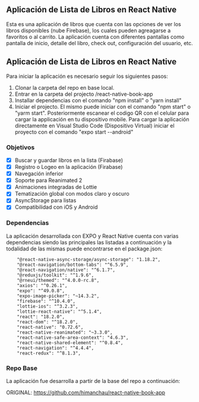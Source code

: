 



## Aplicación de Lista de Libros en React Native

Esta es una aplicación de libros que cuenta con las opciones de ver los libros disponibles (nube Firebase), los cuales pueden agreagarse a favoritos o al carrito. La aplicación cuenta con diferentes pantallas como pantalla de inicio, detalle del libro, check out, configuración del usuario, etc.

## Aplicación de Lista de Libros en React Native

Para iniciar la aplicación es necesario seguir los siguientes pasos:
1. Clonar la carpeta del repo en base local.
2. Entrar en la carpeta del projecto /react-native-book-app
3. Installar dependencias con el comando "npm install" o "yarn install"
4. Iniciar el projecto. El mismo puede iniciar con el comando "npm start" o "yarm start". Posteriormente escanear el codigo QR con el celular para cargar la applicación en tu dispositivo mobile. Para cargar la aplicación directamente en Visual Studio Code (Dispositivo Virtual) iniciar el proyecto con el comando "expo start --android"

### Objetivos
- [x] Buscar y guardar libros en la lista (Firabase)
- [x] Registro o Logeo en la aplicación (Firabase)
- [x] Navegación inferior
- [x] Soporte para Reanimated 2
- [x] Animaciones integradas de Lottie
- [x] Tematización global con modos claro y oscuro
- [x] AsyncStorage para listas
- [x] Compatibilidad con iOS y Android

### Dependencias
La aplicación desarrollada con EXPO y React Native cuenta con varias dependencias siendo las principales las listadas a continuación y la todalidad de las mismas puede encontrarse en el package.json:

```
    "@react-native-async-storage/async-storage": "1.18.2",
    "@react-navigation/bottom-tabs": "^6.5.9",
    "@react-navigation/native": "^6.1.7",
    "@reduxjs/toolkit": "^1.9.6",
    "@rneui/themed": "^4.0.0-rc.8",
    "axios": "^0.26.1",
    "expo": "^49.0.8",
    "expo-image-picker": "~14.3.2",
    "firebase": "^10.4.0",
    "lottie-ios": "^3.2.3",
    "lottie-react-native": "^5.1.4",
    "react": "18.2.0",
    "react-dom": "^18.2.0",
    "react-native": "0.72.6",
    "react-native-reanimated": "~3.3.0",
    "react-native-safe-area-context": "4.6.3",
    "react-native-shared-element": "^0.8.4",
    "react-navigation": "^4.4.4",
    "react-redux": "^8.1.3",
```

### Repo Base
La aplicación fue desarrolla a partir de la base del repo a continuación:

ORIGINAL: https://github.com/himanchau/react-native-book-app